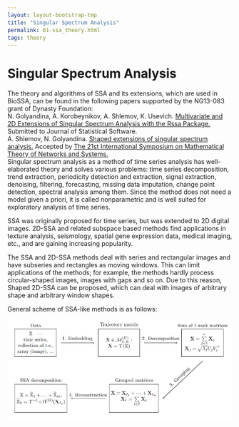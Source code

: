 ```yaml
---
layout: layout-bootstrap-tmp
title: "Singular Spectrum Analysis"
permalink: 01-ssa_theory.html
tags: theory
---
```


#  Singular Spectrum Analysis
<div class="alert alert-success">
    The theory and algorithms of SSA and its extensions, which are used in BioSSA, can be found in the following papers supported by the NG13-083 grant of Dynasty Foundation:<br/>
    N. Golyandina, A. Korobeynikov, A. Shlemov, K. Usevich. <a href = "http://arxiv.org/pdf/1309.5050.pdf" class="alert-link">Multivariate and 2D Extensions of Singular Spectrum Analysis with the Rssa Package.</a> Submitted to Journal of Statistical Software. <br/>
    A. Shlemov, N. Golyandina. <a href = "http://arxiv.org/pdf/1401.4980.pdf" class="alert-link">Shaped extensions of singular spectrum analysis.</a> Accepted by <a href = "http://fwn06.housing.rug.nl/mtns2014/" class="alert-link">The 21st International Symposium on Mathematical Theory of Networks and Systems.</a>
</div>
Singular spectrum analysis as a method of time series analysis has
well-elaborated theory and solves various problems: time series decomposition,
trend extraction, periodicity detection and extraction, signal extraction,
denoising, filtering, forecasting, missing data imputation, change point
detection, spectral analysis among them.
Since the method does not need a model given a priori, it is called
nonparametric and is well suited for exploratory analysis of time series.

SSA was originally proposed for time series, but was extended to 2D digital images. 2D-SSA and related subspace based methods find applications in texture analysis, seismology, spatial gene expression data, medical imaging, etc., and are gaining increasing popularity.

The SSA and 2D-SSA methods deal with series and rectangular images and have subseries and rectangles as moving windows.
This can limit applications of the methods; for example, the methods hardly process  circular-shaped images,
images with gaps and so on. Due to this reason, Shaped 2D-SSA
can be proposed, which can deal with images of arbitrary shape and arbitrary window shapes.

General scheme of SSA-like methods is as follows: 

![Scheme of SSA-like methods](scheme.jpg)